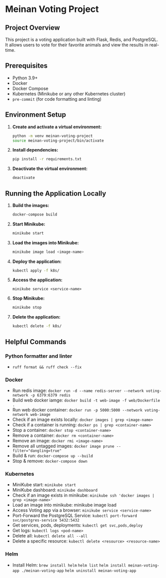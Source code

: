 # Meinan Voting Project

## Project Overview
This project is a voting application built with Flask, Redis, and PostgreSQL. It allows users to vote for their favorite animals and view the results in real-time.

## Prerequisites
- Python 3.9+
- Docker
- Docker Compose
- Kubernetes (Minikube or any other Kubernetes cluster)
- `pre-commit` (for code formatting and linting)

## Environment Setup
1. **Create and activate a virtual environment:**
    ```sh
    python -m venv meinan-voting-project
    source meinan-voting-project/bin/activate
    ```

2. **Install dependencies:**
    ```sh
    pip install -r requirements.txt
    ```

3. **Deactivate the virtual environment:**
    ```sh
    deactivate
    ```

## Running the Application Locally
1. **Build the images:**
    ```sh
    docker-compose build
    ```
2. **Start Minikube:**
    ```sh
    minikube start
    ```
3. **Load the images into Minikube:**
    ```sh
    minikube image load <image-name>
    ```
4. **Deploy the application:**
    ```sh
    kubectl apply -f k8s/
    ```
5. **Access the application:**
    ```
    minikube service <service-name>
    ```
6. **Stop Minikube:**
    ```sh
    minikube stop
    ```
7. **Delete the application:**
    ```sh
    kubectl delete -f k8s/
    ```

## Helpful Commands

### Python formatter and linter
- `ruff format && ruff check --fix`

### Docker
- Run redis image: `docker run -d --name redis-server --network voting-network -p 6379:6379 redis`
- Build web docker iamge: `docker build -t web-image -f web/Dockerfile .`
- Run web docker container: `docker run -p 5000:5000 --network voting-network web-image`
- Check if an image exists locally: `docker images | grep <image-name>`
- Check if a container is running: `docker ps | grep <container-name>`
- Stop a container: `docker stop <container-name>`
- Remove a container: `docker rm <container-name>`
- Remove an image: `docker rmi <image-name>`
- Remove all untagged images: `docker image prune --filter="dangling=true"`
- Build & run: `docker-compose up --build`
- Stop & remove: `docker-compose down`

### Kubernetes
- MiniKube start: `minikube start`
- MiniKube dashboard: `minikube dashboard`
- Check if an image exists in minikube: `minikube ssh 'docker images | grep <image-name>'`
- Load an image into minikube: minikube image load <image-name>
- Access Voting app via a browser: `minikube service <service-name>`
- Port-Forward the PostgreSQL Service: `kubectl port-forward svc/postgres-service 5432:5432`
- Get services, pods, deployments: `kubectl get svc,pods,deploy`
- Get logs: `kubectl logs <pod-name>`
- Delete all: `kubectl delete all --all`
- Delete a specific resource: `kubectl delete <resource> <resource-name>`

### Helm
- Install Helm: `brew install helm`
`helm list`
`helm install meinan-voting-app ./meinan-voting-app`
`helm uninstall meinan-voting-app`
